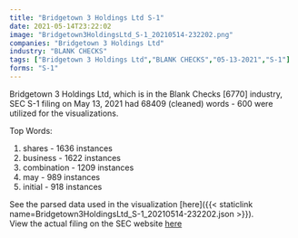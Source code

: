 ```yaml
---
title: "Bridgetown 3 Holdings Ltd S-1"
date: 2021-05-14T23:22:02
image: "Bridgetown3HoldingsLtd_S-1_20210514-232202.png"
companies: "Bridgetown 3 Holdings Ltd"
industry: "BLANK CHECKS"
tags: ["Bridgetown 3 Holdings Ltd","BLANK CHECKS","05-13-2021","S-1"]
forms: "S-1"
---
```

Bridgetown 3 Holdings Ltd, which is in the Blank Checks [6770] industry, SEC S-1 filing on May 13, 2021 had 68409 (cleaned) words - 600 were utilized for the visualizations.

Top Words:
1. shares - 1636 instances
2. business - 1622 instances
3. combination - 1209 instances
4. may - 989 instances
5. initial - 918 instances


See the parsed data used in the visualization [here]({{< staticlink name=Bridgetown3HoldingsLtd_S-1_20210514-232202.json >}}).  
View the actual filing on the SEC website [here](https://www.sec.gov/Archives/edgar/data/1844028/0001213900-21-026034.txt)
